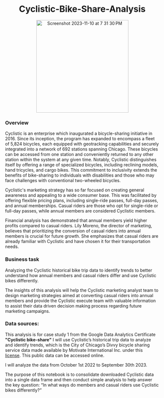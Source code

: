 <h1 align="center">
Cyclistic-Bike-Share-Analysis
</h1>
<p align="center">
<img width="301" alt="Screenshot 2023-11-10 at 7 31 30 PM" src="https://github.com/alexavelez/Cyclistic-bike-share-analysis/assets/143228567/3be4bcce-5c75-48b3-98fc-f7ec12b62f3d">
</p>

### Overview

Cyclistic is an enterprise which inaugurated a bicycle-sharing initiative in 2016. Since its inception, the program has expanded to encompass a fleet of 5,824 bicycles, each equipped with geotracking capabilities and securely integrated into a network of 692 stations spanning Chicago. These bicycles can be accessed from one station and conveniently returned to any other station within the system at any given time. Notably, Cyclistic distinguishes itself by offering a range of specialized bicycles, including reclining models, hand tricycles, and cargo bikes. This commitment to inclusivity extends the benefits of bike-sharing to individuals with disabilities and those who may face challenges with conventional two-wheeled bicycles.

Cyclistic's marketing strategy has so far focused on creating general awareness and appealing to a wide consumer base. This was facilitated by offering flexible pricing plans, including single-ride passes, full-day passes, and annual memberships. Casual riders are those who opt for single-ride or full-day passes, while annual members are considered Cyclistic members. 

Financial analysis has demonstrated that annual members yield higher profits compared to casual riders. Lily Moreno, the director of marketing, believes that prioritizing the conversion of casual riders into annual members is crucial for future growth. She emphasizes that casual riders are already familiar with Cyclistic and have chosen it for their transportation needs.

### Business task
Analyzing the Cyclistic historical bike trip data to identify trends to better understand how annual members and casual riders differ and use Cyclistic bikes differently. 

The insights of this analysis will help the Cyclistic marketing analyst team to design marketing strategies aimed at converting casual riders into annual members and provide the Cyclistic execute team with valuable information to assist their data driven decision making process regarding future marketing campaigns.

### Data sources:
This analysis is for case study 1 from the Google Data Analytics Certificate **"Cyclistic bike-share"**
I will use Cyclistic’s historical trip data to analyze and identify trends, which is the City of Chicago’s Divvy bicycle sharing service data made available by Motivate International Inc. under this [license](https://divvybikes.com/data-license-agreement). This public data can be accessed online. 

I will analyze the data from October 1st 2022 to September 30th 2023.

The purpose of this notebook is to consolidate downloaded Cyclistic data into a single data frame and then conduct simple analysis to help answer the key question: “In what ways do members and casual riders use Cyclistic bikes differently?”
